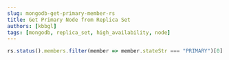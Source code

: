 ```yaml
---
slug: mongodb-get-primary-member-rs
title: Get Primary Node from Replica Set
authors: [kbbgl]
tags: [mongodb, replica_set, high_availability, node]
---
```


```javascript
rs.status().members.filter(member => member.stateStr === "PRIMARY")[0].name
```
